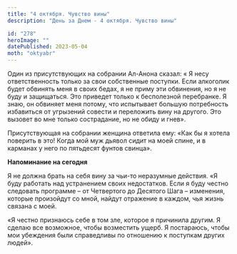 ```yaml
---
title: "4 октября. Чувство вины"
description: "День за Днем - 4 октября. Чувство вины"

id: "278"
heroImage: ""
datePublished: 2023-05-04
moth: "oktyabr"
---
```


Один из присутствующих на собрании Ал-Анона сказал: « Я несу ответственность
только за свои собственные поступки. Если алкоголик будет обвинять меня в
своих бедах, я не приму эти обвинения, но я не буду и защищаться. Это приведет
только к бесполезной перебранке. Я знаю, он обвиняет меня потому, что
испытывает большую потребность избавиться от угрызений совести и переложить
вину на другого. Это вызовет во мне только сострадание, но не обиду и гнев».

Присутствующая на собрании женщина ответила ему: «Как бы я хотела поверить в
это! Когда мой муж дьявол сидит на моей спине, и в карманах у него по
пятьдесят фунтов свинца».

**Напоминание на сегодня**

Я не должна брать на себя вину за чьи-то неразумные действия. «Я буду работать
над устранением своих недостатков. Если я буду честно следовать программе – от
Четвертого до Десятого Шага – изменения, которые произойдут со мной, найдут
отражение в каждом, чья жизнь связана с моей.

«Я честно признаюсь себе в том зле, которое я причинила другим. Я сделаю все
возможное, чтобы возместить ущерб. Я постараюсь, чтобы мои убеждения были
справедливы по отношению к поступкам других людей».
